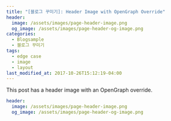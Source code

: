 ```yaml
---
title: "[블로그 꾸미기]: Header Image with OpenGraph Override"
header:
  image: /assets/images/page-header-image.png
  og_image: /assets/images/page-header-og-image.png
categories: 
  - Blogsample
  - 블로그 꾸미기
tags:
  - edge case
  - image
  - layout
last_modified_at: 2017-10-26T15:12:19-04:00
---
```


This post has a header image with an OpenGraph override.

```yaml
header:
  image: /assets/images/page-header-image.png
  og_image: /assets/images/page-header-og-image.png
```